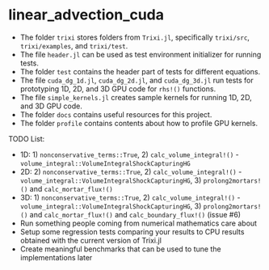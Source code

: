 # linear_advection_cuda

- The folder `trixi` stores folders from `Trixi.jl`, specifically `trixi/src`, `trixi/examples`, and `trixi/test`.
- The file `header.jl` can be used as test environment initializer for running tests.
- The folder `test` contains the header part of tests for different equations.
- The file `cuda_dg_1d.jl`, `cuda_dg_2d.jl`, and `cuda_dg_3d.jl` run tests for prototyping 1D, 2D, and 3D GPU code for `rhs!()` functions.
- The file `simple_kernels.jl` creates sample kernels for running 1D, 2D, and 3D GPU code.
- The folder `docs` contains useful resources for this project.
- The folder `profile` contains contents about how to profile GPU kernels.

TODO List:
- 1D: 1) `nonconservative_terms::True`, 2) `calc_volume_integral!()` - `volume_integral::VolumeIntegralShockCapturingHG`
- 2D: 2) `nonconservative_terms::True`, 2) `calc_volume_integral!()` - `volume_integral::VolumeIntegralShockCapturingHG`, 3) `prolong2mortars!()` and `calc_mortar_flux!()`
- 3D: 1) `nonconservative_terms::True`, 2) `calc_volume_integral!()` - `volume_integral::VolumeIntegralShockCapturingHG`, 3) `prolong2mortars!()` and `calc_mortar_flux!()` and `calc_boundary_flux!()` (issue #6)
- Run something people coming from numerical mathematics care about
- Setup some regression tests comparing your results to CPU results obtained with the current version of Trixi.jl
- Create meaningful benchmarks that can be used to tune the implementations later
